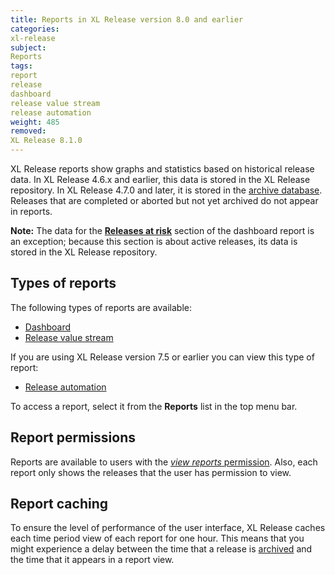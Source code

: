 ```yaml
---
title: Reports in XL Release version 8.0 and earlier
categories:
xl-release
subject:
Reports
tags:
report
release
dashboard
release value stream
release automation
weight: 485
removed:
XL Release 8.1.0
---
```


XL Release reports show graphs and statistics based on historical release data. In XL Release 4.6.x and earlier, this data is stored in the XL Release repository. In XL Release 4.7.0 and later, it is stored in the [archive database](/xl-release/concept/how-archiving-works.html). Releases that are completed or aborted but not yet archived do not appear in reports.

**Note:** The data for the [**Releases at risk**](/xl-release/concept/dashboard-report.html#releases-at-risk) section of the dashboard report is an exception; because this section is about active releases, its data is stored in the XL Release repository.

## Types of reports

The following types of reports are available:

* [Dashboard](/xl-release/concept/dashboard-report.html)
* [Release value stream](/xl-release/concept/release-value-stream-report.html)

If you are using XL Release version 7.5 or earlier you can view this type of report:

* [Release automation](/xl-release/concept/release-automation-report.html)

To access a report, select it from the **Reports** list in the top menu bar.

## Report permissions

Reports are available to users with the [*view reports* permission](/xl-release/how-to/configure-permissions.html). Also, each report only shows the releases that the user has permission to view.

## Report caching

To ensure the level of performance of the user interface, XL Release caches each time period view of each report for one hour. This means that you might experience a delay between the time that a release is [archived](/xl-release/concept/how-archiving-works.html) and the time that it appears in a report view.
